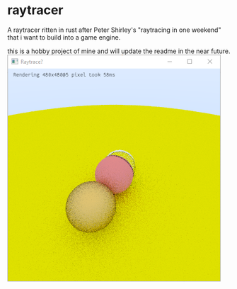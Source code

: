 # raytracer
A raytracer ritten in rust after Peter Shirley's "raytracing in one weekend" that i want to build into a game engine.

this is a hobby project of mine and will update the readme in the near future.
![demo pic:](demo.png)
